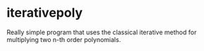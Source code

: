 iterativepoly
=============

Really simple program that uses the classical iterative method for multiplying two n-th order polynomials.